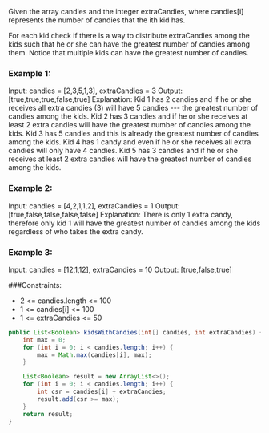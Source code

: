 Given the array candies and the integer extraCandies, where candies[i] represents the number of candies that the ith kid has.

For each kid check if there is a way to distribute extraCandies among the kids such that he or she can have the greatest number of candies among them. Notice that multiple kids can have the greatest number of candies.

### Example 1:
Input: candies = [2,3,5,1,3], extraCandies = 3
Output: [true,true,true,false,true] 
Explanation: 
Kid 1 has 2 candies and if he or she receives all extra candies (3) will have 5 candies --- the greatest number of candies among the kids. 
Kid 2 has 3 candies and if he or she receives at least 2 extra candies will have the greatest number of candies among the kids. 
Kid 3 has 5 candies and this is already the greatest number of candies among the kids. 
Kid 4 has 1 candy and even if he or she receives all extra candies will only have 4 candies. 
Kid 5 has 3 candies and if he or she receives at least 2 extra candies will have the greatest number of candies among the kids. 
### Example 2:
Input: candies = [4,2,1,1,2], extraCandies = 1
Output: [true,false,false,false,false] 
Explanation: There is only 1 extra candy, therefore only kid 1 will have the greatest number of candies among the kids regardless of who takes the extra candy.

### Example 3:
Input: candies = [12,1,12], extraCandies = 10
Output: [true,false,true]
 

###Constraints:
- 2 <= candies.length <= 100
- 1 <= candies[i] <= 100
- 1 <= extraCandies <= 50

```java
public List<Boolean> kidsWithCandies(int[] candies, int extraCandies) {
    int max = 0;
    for (int i = 0; i < candies.length; i++) {
        max = Math.max(candies[i], max);
    }

    List<Boolean> result = new ArrayList<>();
    for (int i = 0; i < candies.length; i++) {
        int csr = candies[i] + extraCandies;
        result.add(csr >= max);
    }
    return result;
}
```
